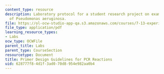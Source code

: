 ```yaml
---
content_type: resource
description: Laboratory protocol for a student research project on examining the biology
  of Pseudomonas aeruginosa.
file: https://ol-ocw-studio-app-qa.s3.amazonaws.com/courses/7-13-experimental-microbial-genetics-fall-2008/628777f84d1f3ad070d8954e982aa0b4_MIT7_13f08_lab08_Protocol_Designing.pdf
file_type: application/pdf
learning_resource_types:
- Labs
ocw_type: OCWFile
parent_title: Labs
parent_type: CourseSection
resourcetype: Document
title: Primer Design Guidelines for PCR Reactions
uid: 628777f8-4d1f-3ad0-70d8-954e982aa0b4
---
```

